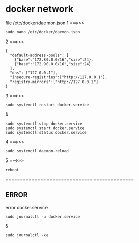# docker network

file /etc/docker/daemon.json
1 ===>>> 

```
sudo nano /etc/docker/daemon.json
```


2 ===>>>
```
{
  "default-address-pools": [
    {"base":"172.80.0.0/16","size":24},
    {"base":"172.90.0.0/16","size":24}
  ],
  "dns": ["127.0.0.1"],
  "insecure-registries":["http://127.0.0.1"],
  "registry-mirrors":["http://127.0.0.1"]
}
```




3 ===>>>

```
sudo systemctl restart docker.service
```
&

```
sudo systemctl stop docker.service
sudo systemctl start docker.service
sudo systemctl status docker.service
```

4 ===>>>

```
sudo systemctl daemon-reload
```

5 ===>>>

```
reboot
```


============================================

## ERROR

error docker.service

```
sudo journalctl -u docker.service
```
&
```
sudo journalctl -xe
```

